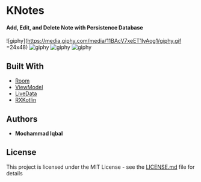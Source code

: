 
# KNotes

#### Add, Edit, and Delete Note with Persistence Database
![giphy](https://media.giphy.com/media/11BAcV7xeET1lyAog1/giphy.gif =24x48)
![giphy](https://media.giphy.com/media/ftdWleTOQQ3kVgw1EI/giphy.gif)
![giphy](https://media.giphy.com/media/3JYpWygQB02rTOL3NE/giphy.gif)
![giphy](https://media.giphy.com/media/1n4IDRzXArf34rQe9y/giphy.gif)   

## Built With

* [Room](http://www.dropwizard.io/1.0.2/docs/)
* [ViewModel](https://developer.android.com/topic/libraries/architecture/viewmodel)
* [LiveData](https://developer.android.com/topic/libraries/architecture/livedata)
* [RXKotlin](https://github.com/ReactiveX/RxKotlin)

## Authors

* **Mochammad Iqbal**

## License

This project is licensed under the MIT License - see the [LICENSE.md](LICENSE.md) file for details
